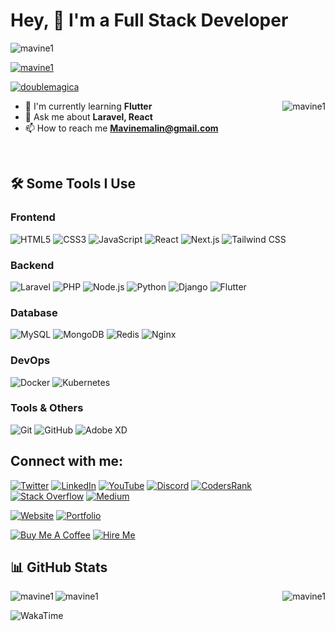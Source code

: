 # Hey, 👋 I'm a Full Stack Developer
<p align="left"> <img src="https://komarev.com/ghpvc/?username=mavine1&label=Profile%20views&color=0e75b6&style=flat" alt="mavine1" /> </p>

<p align="left"> <a href="https://github.com/ryo-ma/github-profile-trophy"><img src="https://github-profile-trophy.vercel.app/?username=mavine1" alt="mavine1" /></a> </p>

<p align="left"> <a href="https://twitter.com/doublemagica" target="blank"><img src="https://img.shields.io/twitter/follow/doublemagica?logo=twitter&style=for-the-badge" alt="doublemagica" /></a> </p>

<img align="right" src="https://github-readme-stats.vercel.app/api/top-langs?username=mavine1&show_icons=true&theme=dark&hide_border=true&layout=compact" alt="mavine1" />

- 🌱 I'm currently learning **Flutter**
- 💬 Ask me about **Laravel, React**
- 📫 How to reach me **Mavinemalin@gmail.com**
<br clear="both"/>

## 🛠️ Some Tools I Use

### **Frontend**
![HTML5](https://img.shields.io/badge/HTML5-E34F26?style=for-the-badge&logo=html5&logoColor=white)
![CSS3](https://img.shields.io/badge/CSS3-1572B6?style=for-the-badge&logo=css3&logoColor=white)
![JavaScript](https://img.shields.io/badge/JavaScript-F7DF1E?style=for-the-badge&logo=javascript&logoColor=black)
![React](https://img.shields.io/badge/React-20232A?style=for-the-badge&logo=react&logoColor=61DAFB)
![Next.js](https://img.shields.io/badge/Next.js-000000?style=for-the-badge&logo=nextdotjs&logoColor=white)
![Tailwind CSS](https://img.shields.io/badge/Tailwind_CSS-38B2AC?style=for-the-badge&logo=tailwind-css&logoColor=white)

### **Backend**
![Laravel](https://img.shields.io/badge/Laravel-FF2D20?style=for-the-badge&logo=laravel&logoColor=white)
![PHP](https://img.shields.io/badge/PHP-777BB4?style=for-the-badge&logo=php&logoColor=white)
![Node.js](https://img.shields.io/badge/Node.js-43853D?style=for-the-badge&logo=node.js&logoColor=white)
![Python](https://img.shields.io/badge/Python-3776AB?style=for-the-badge&logo=python&logoColor=white)
![Django](https://img.shields.io/badge/Django-092E20?style=for-the-badge&logo=django&logoColor=white)
![Flutter](https://img.shields.io/badge/Flutter-02569B?style=for-the-badge&logo=flutter&logoColor=white)

### **Database**
![MySQL](https://img.shields.io/badge/MySQL-00000F?style=for-the-badge&logo=mysql&logoColor=white)
![MongoDB](https://img.shields.io/badge/MongoDB-4EA94B?style=for-the-badge&logo=mongodb&logoColor=white)
![Redis](https://img.shields.io/badge/Redis-DC382D?style=for-the-badge&logo=redis&logoColor=white)
![Nginx](https://img.shields.io/badge/Nginx-009639?style=for-the-badge&logo=nginx&logoColor=white)

### **DevOps**
![Docker](https://img.shields.io/badge/Docker-2CA5E0?style=for-the-badge&logo=docker&logoColor=white)
![Kubernetes](https://img.shields.io/badge/Kubernetes-326ce5?style=for-the-badge&logo=kubernetes&logoColor=white)

### **Tools & Others**
![Git](https://img.shields.io/badge/Git-F05032?style=for-the-badge&logo=git&logoColor=white)
![GitHub](https://img.shields.io/badge/GitHub-100000?style=for-the-badge&logo=github&logoColor=white)
![Adobe XD](https://img.shields.io/badge/Adobe%20XD-470137?style=for-the-badge&logo=Adobe%20XD&logoColor=#FF61F6)

## Connect with me:

[![Twitter](https://img.shields.io/badge/Twitter-1DA1F2?style=for-the-badge&logo=twitter&logoColor=white)](https://twitter.com/doublemagica)
[![LinkedIn](https://img.shields.io/badge/LinkedIn-0077B5?style=for-the-badge&logo=linkedin&logoColor=white)](https://linkedin.com/in/mavinemalin@gmail.com)
[![YouTube](https://img.shields.io/badge/YouTube-FF0000?style=for-the-badge&logo=youtube&logoColor=white)](https://www.youtube.com/@chamapro-)
[![Discord](https://img.shields.io/badge/Discord-7289DA?style=for-the-badge&logo=discord&logoColor=white)](https://discord.com/users/your_username)
[![CodersRank](https://img.shields.io/badge/CodersRank-67A3C1?style=for-the-badge&logo=codersrank&logoColor=white)](https://profile.codersrank.io/user/mavine1)
[![Stack Overflow](https://img.shields.io/badge/Stack_Overflow-FE7A16?style=for-the-badge&logo=stack-overflow&logoColor=white)](https://stackoverflow.com/users/your_id)
[![Medium](https://img.shields.io/badge/Medium-12100E?style=for-the-badge&logo=medium&logoColor=white)](https://medium.com/@your_username)

[![Website](https://img.shields.io/badge/Website-000000?style=for-the-badge&logo=google-chrome&logoColor=white)](https://your-website.com)
[![Portfolio](https://img.shields.io/badge/Portfolio-4CAF50?style=for-the-badge&logo=google-chrome&logoColor=white)](https://your-portfolio.com)

[![Buy Me A Coffee](https://img.shields.io/badge/Buy_Me_A_Coffee-FFDD00?style=for-the-badge&logo=buy-me-a-coffee&logoColor=black)](https://buymeacoffee.com/your_username)
[![Hire Me](https://img.shields.io/badge/Hire_Me-FFD700?style=for-the-badge&logo=handshake&logoColor=black)](mailto:Mavinemalin@gmail.com)

## 📊 GitHub Stats

<p><img align="left" src="https://github-readme-stats.vercel.app/api/top-langs?username=mavine1&show_icons=true&theme=dark&hide_border=true&layout=compact" alt="mavine1" /> 
  <img align="right" src="https://github-readme-streak-stats.herokuapp.com/?user=mavine1&theme=dark&hide_border=true" alt="mavine1" /></p>

<p><img align="center" src="https://github-readme-stats.vercel.app/api?username=mavine1&show_icons=true&theme=dark&hide_border=true" alt="mavine1" /></p>

![WakaTime](https://wakatime.com/badge/user/your-wakatime-id.svg?style=for-the-badge)

